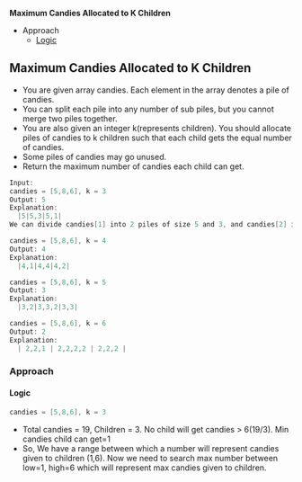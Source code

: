 **Maximum Candies Allocated to K Children**
- Approach
  - [Logic](#l)

## Maximum Candies Allocated to K Children
- You are given array candies. Each element in the array denotes a pile of candies.
- You can split each pile into any number of sub piles, but you cannot merge two piles together.
- You are also given an integer k(represents children). You should allocate piles of candies to k children such that each child gets the equal number of candies.
- Some piles of candies may go unused.
- Return the maximum number of candies each child can get.
```c
Input: 
candies = [5,8,6], k = 3
Output: 5
Explanation: 
  |5|5,3|5,1|
We can divide candies[1] into 2 piles of size 5 and 3, and candies[2] into 2 piles of size 5 and 1. We now have five piles of candies of sizes 5, 5, 3, 5, and 1. We can allocate the 3 piles of size 5 to 3 children. It can be proven that each child cannot receive more than 5 candies.

candies = [5,8,6], k = 4
Output: 4
Explanation:
  |4,1|4,4|4,2|

candies = [5,8,6], k = 5
Output: 3
Explanation:
  |3,2|3,3,2|3,3|

candies = [5,8,6], k = 6
Output: 2
Explanation:
  | 2,2,1 | 2,2,2,2 | 2,2,2 |
```

### Approach
<a name=l></a>
#### Logic
```c
candies = [5,8,6], k = 3
```
- Total candies = 19, Children = 3. No child will get candies > 6(19/3). Min candies child can get=1
- So, We have a range between which a number will represent candies given to children (1,6). Now we need to search max number between low=1, high=6 which will represent max candies given to children.
